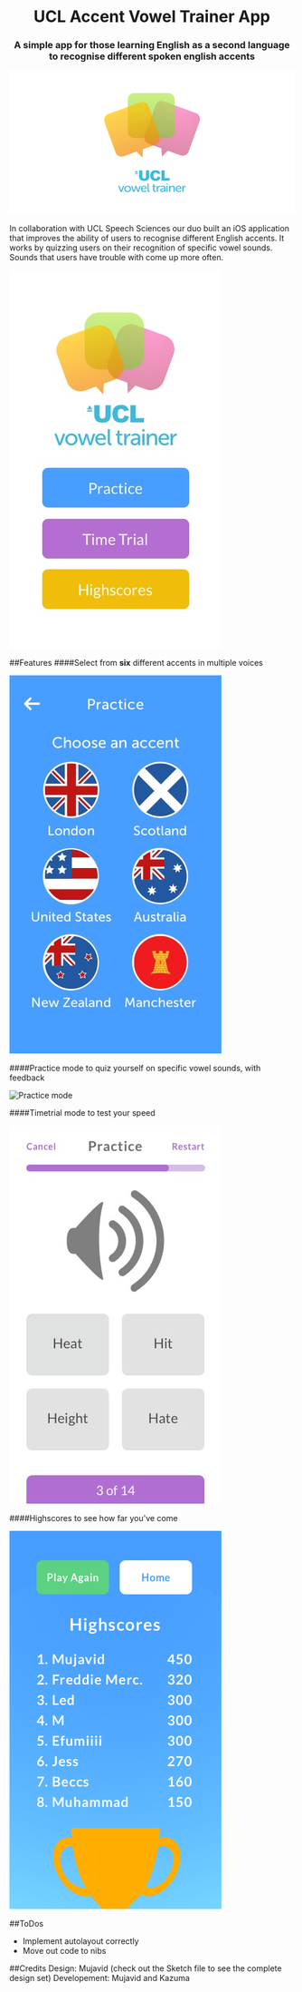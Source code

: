 <h1 style="text-align:center;">UCL Accent Vowel Trainer App</h1>
<h3 style="text-align:center;">A simple app for those learning English as a second language to recognise different spoken english accents</h3>

<img src="images/LogoLarge.png" alt="Logo for the game"/>

In collaboration with UCL Speech Sciences our duo built an iOS application that improves the ability of users to recognise different English accents. It works by quizzing users on their recognition of specific vowel sounds. Sounds that users have trouble with come up more often.

<img src="images/Home_0.jpg" alt="The App Home-screen" style="margin: 0 auto;"/>

##Features
####Select from **six** different accents in multiple voices

<img src="images/Practice_0.jpg" alt="Quiz options"/>

####Practice mode to quiz yourself on specific vowel sounds, with feedback

<img src="images/Test_0.jpg" alt="Practice mode"/>

####Timetrial mode to test your speed

<img src="images/tt_Test_0.jpg" alt="Time trial mode"/>

####Highscores to see how far you've come

<img src="images/Completion Copy.png" alt="Highscores"/>

##ToDos
* Implement autolayout correctly
* Move out code to nibs


##Credits
Design: Mujavid (check out the Sketch file to see the complete design set)
Developement: Mujavid and Kazuma
